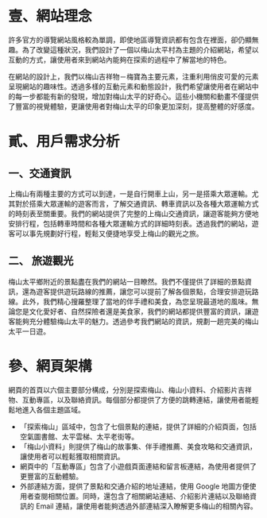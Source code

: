 壹、網站理念 
===
許多官方的導覽網站風格較為單調，即使地區導覽資訊都有包含在裡面，卻仍顯無趣。為了改變這種狀況，我們設計了一個以梅山太平村為主題的介紹網站，希望以互動的方式，讓使用者來到網站內能夠在探索的過程中了解當地的特色。

在網站的設計上，我們以梅山吉祥物－梅寶為主要元素，注重利用俏皮可愛的元素呈現網站的趣味性。透過多樣的互動元素和動態設計，我們希望讓使用者在網站中的每一步都能有新的發現，增加對梅山太平的好奇心。這些小機關和動畫不僅提供了豐富的視覺體驗，更讓使用者對梅山太平的印象更加深刻，提高整體的好感度。

貳、用戶需求分析 
===
一、交通資訊 
---
上梅山有兩種主要的方式可以到達，一是自行開車上山，另一是搭乘大眾運輸。尤其對於搭乘大眾運輸的遊客而言，了解交通資訊、轉車資訊以及各種大眾運輸方式的時刻表至關重要。我們的網站提供了完整的上梅山交通資訊，讓遊客能夠方便地安排行程，包括轉車時間和各種大眾運輸方式的詳細時刻表。透過我們的網站，遊客可以事先規劃好行程，輕鬆又便捷地享受上梅山的觀光之旅。

二、 旅遊觀光 
---
梅山太平鄉附近的景點盡在我們的網站一目瞭然。我們不僅提供了詳細的景點資訊，還為遊客提供遊玩路線的推薦，讓您可以提前了解各個景點，合理安排遊玩路線。此外，我們精心搜羅整理了當地的伴手禮和美食，為您呈現最道地的風味。無論您是文化愛好者、自然探險者還是美食家，我們的網站都提供豐富的資訊，讓遊客能夠充分體驗梅山太平的魅力。透過參考我們網站的資訊，規劃一趟完美的梅山太平一日遊。

參、網頁架構
=== 
網頁的首頁以六個主要部分構成，分別是探索梅山、梅山小資料、介紹影片吉祥物、互動專區，以及聯絡資訊。每個部分都提供了方便的跳轉連結，讓使用者能輕鬆地進入各個主題區域。

* 「探索梅山」區域中，包含了七個景點的連結，提供了詳細的介紹頁面，包括空氣圖書館、太平雲梯、太平老街等。
* 「梅山小資料」則提供了梅山的故事集、伴手禮推薦、美食攻略和交通資訊，讓使用者可以輕鬆獲取相關資訊。
* 網頁中的「互動專區」包含了小遊戲頁面連結和留言板連結，為使用者提供了更豐富的互動體驗。
* 外部連結方面，提供了景點和交通介紹的地址連結，使用 Google 地圖方便使用者查閱相關位置。同時，還包含了相關網站連結、介紹影片連結以及聯絡資訊的 Email 連結，讓使用者能夠透過外部連結深入瞭解更多梅山的相關內容。
